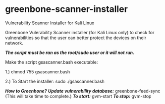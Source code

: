 # greenbone-scanner-installer
Vulnerability Scanner Installer for Kali Linux

Greenbone Vulerability Scanner installer (for Kali Linux only) to check for vulnerabilities so that the user can better protect the devices on their network.

***The script must be ran as the root/sudo user or it will not run.***

Make the script gsascanner.bash executable:

1.) chmod 755 gsascanner.bash 

2.) To Start the installer: sudo ./gsascanner.bash

***How to Greenbone?***
***Update vulnerability database:*** greenbone-feed-sync (This will take time to complete.)
***To start:*** gvm-start
***To stop:*** gvm-stop
